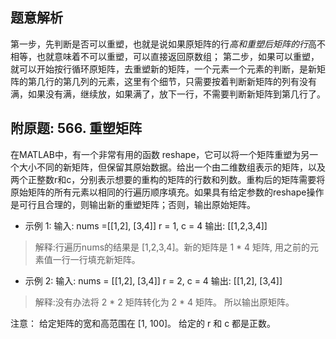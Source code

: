 ## 题意解析
第一步，先判断是否可以重塑，也就是说如果原矩阵的行*高和重塑后矩阵的行*高不相等，也就意味着不可以重塑，可以直接返回原数组；
第二步，如果可以重塑，就可以开始按行循环原矩阵，去重塑新的矩阵，一个元素一个元素的判断，是新矩阵的第几行的第几列的元素，这里有个细节，只需要按着判断新矩阵的列有没有满，如果没有满，继续放，如果满了，放下一行，不需要判断新矩阵到第几行了。

## 附原题: 566. 重塑矩阵
在MATLAB中，有一个非常有用的函数 reshape，它可以将一个矩阵重塑为另一个大小不同的新矩阵，但保留其原始数据。给出一个由二维数组表示的矩阵，以及两个正整数r和c，分别表示想要的重构的矩阵的行数和列数。重构后的矩阵需要将原始矩阵的所有元素以相同的行遍历顺序填充。如果具有给定参数的reshape操作是可行且合理的，则输出新的重塑矩阵；否则，输出原始矩阵。
- 示例 1:
输入:
      nums =[[1,2], [3,4]]
      r = 1, c = 4
输出:
      [[1,2,3,4]]
> 解释:行遍历nums的结果是 [1,2,3,4]。新的矩阵是 1 * 4 矩阵, 用之前的元素值一行一行填充新矩阵。
- 示例 2:
输入:
      nums =
      [[1,2],
      [3,4]]
      r = 2, c = 4
输出:
      [[1,2], [3,4]]
> 解释:没有办法将 2 * 2 矩阵转化为 2 * 4 矩阵。 所以输出原矩阵。

注意：
给定矩阵的宽和高范围在 [1, 100]。
给定的 r 和 c 都是正数。

